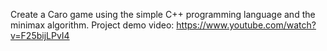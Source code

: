 Create a Caro game using the simple C++ programming language and the minimax algorithm.
Project demo video: https://www.youtube.com/watch?v=F25bijLPvI4
